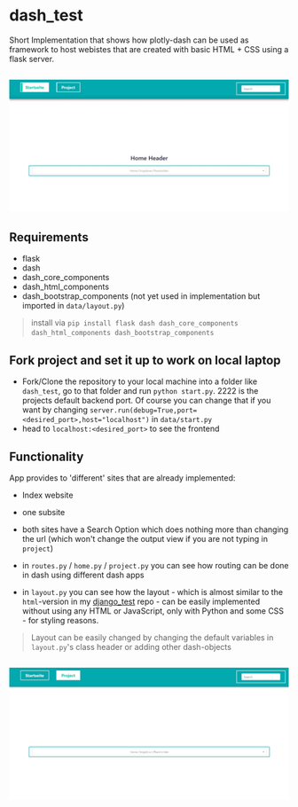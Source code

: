 # dash_test
Short Implementation that shows how plotly-dash can be used as framework to host webistes that are created with basic HTML + CSS using a flask server.

<h2 align="center">
  <img src=https://github.com/papstchaka/dash_test/blob/master/data/static/assets/index.jpg alt="Home View" width="800px" />
</h2>

## Requirements
* flask
* dash
* dash_core_components
* dash_html_components
* dash_bootstrap_components (not yet used in implementation but imported in `data/layout.py`)
> install via `pip install flask dash dash_core_components dash_html_components dash_bootstrap_components`

## Fork project and set it up to work on local laptop
* Fork/Clone the repository to your local machine into a folder like `dash_test`, go to that folder and run `python start.py`. 2222 is the projects default backend port. Of course you can change that if you want by changing `server.run(debug=True,port=<desired_port>,host="localhost")` in `data/start.py`
* head to `localhost:<desired_port>` to see the frontend

## Functionality

App provides to 'different' sites that are already implemented:
* Index website
* one subsite
* both sites have a Search Option which does nothing more than changing the url (which won't change the output view if you are not typing in `project`)

* in `routes.py` / `home.py` / `project.py` you can see how routing can be done in dash using different dash apps
* in `layout.py` you can see how the layout - which is almost similar to the `html`-version in my <a href="https://github.com/papstchaka/django_test" target="_blank">django_test</a> repo - can be easily implemented without using any HTML or JavaScript, only with Python and some CSS - for styling reasons.
> Layout can be easily changed by changing the default variables in `layout.py`'s class header or adding other dash-objects

<h2 align="center">
  <img src=https://github.com/papstchaka/dash_test/blob/master/data/static/assets/subsite.jpg alt="Subsite View" width="800px" />
</h2>
